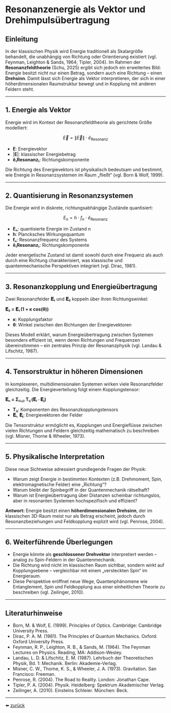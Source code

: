 # Resonanzenergie als Vektor und Drehimpulsübertragung

## Einleitung

In der klassischen Physik wird Energie traditionell als Skalargröße behandelt, die unabhängig von Richtung oder Orientierung existiert (vgl. Feynman, Leighton & Sands, 1964; Tipler, 2004). Im Rahmen der **Resonanzfeldtheorie** (Schu, 2025) ergibt sich jedoch ein erweitertes Bild: Energie besitzt nicht nur einen Betrag, sondern auch eine Richtung – einen **Drehsinn**. Damit lässt sich Energie als Vektor interpretieren, der sich in einer höherdimensionalen Raumstruktur bewegt und in Kopplung mit anderen Feldern steht.

---

## 1. Energie als Vektor

Energie wird im Kontext der Resonanzfeldtheorie als gerichtete Größe modelliert:

$$
\vec{E} = \lVert \vec{E} \rVert \cdot \hat{e}_\text{Resonanz}
$$

- **E**: Energievektor  
- |**E**|: klassischer Energiebetrag  
- **ê₍Resonanz₎**: Richtungskomponente

Die Richtung des Energievektors ist physikalisch bedeutsam und bestimmt, wie Energie in Resonanzsystemen im Raum „fließt“ (vgl. Born & Wolf, 1999).

---

## 2. Quantisierung in Resonanzsystemen

Die Energie wird in diskrete, richtungsabhängige Zustände quantisiert:

$$
E_n = h \cdot f_n \cdot \hat{e}_\text{Resonanz}
$$

- **Eₙ**: quantisierte Energie im Zustand n  
- **h**: Plancksches Wirkungsquantum  
- **fₙ**: Resonanzfrequenz des Systems  
- **ê₍Resonanz₎**: Richtungskomponente

Jeder energetische Zustand ist damit sowohl durch eine Frequenz als auch durch eine Richtung charakterisiert, was klassische und quantenmechanische Perspektiven integriert (vgl. Dirac, 1981).

---

## 3. Resonanzkopplung und Energieübertragung
Zwei Resonanzfelder **𝐄₁** und **𝐄₂** koppeln über ihren Richtungswinkel:

**𝐄₂ = 𝐄₁ (1 + κ cos(θ))**

- **κ**: Kopplungsfaktor  
- **θ**: Winkel zwischen den Richtungen der Energievektoren  

Dieses Modell erklärt, warum Energieübertragung zwischen Systemen besonders effizient ist, wenn deren Richtungen und Frequenzen übereinstimmen – ein zentrales Prinzip der Resonanzphysik (vgl. Landau & Lifschitz, 1987).

---

## 4. Tensorstruktur in höheren Dimensionen

In komplexeren, multidimensionalen Systemen wirken viele Resonanzfelder gleichzeitig. Die Energieverteilung folgt einem Kopplungstensor:

**𝐄ₙ = Σ₍ᵢ,ⱼ₎ Tᵢⱼ (𝐄ᵢ ⋅ 𝐄ⱼ)**

- **Tᵢⱼ**: Komponenten des Resonanzkopplungstensors  
- **𝐄ᵢ**, **𝐄ⱼ**: Energievektoren der Felder  

Die Tensorstruktur ermöglicht es, Kopplungen und Energieflüsse zwischen vielen Richtungen und Feldern gleichzeitig mathematisch zu beschreiben (vgl. Misner, Thorne & Wheeler, 1973).

---

## 5. Physikalische Interpretation

Diese neue Sichtweise adressiert grundlegende Fragen der Physik:

- Warum zeigt Energie in bestimmten Kontexten (z.B. Drehmoment, Spin, elektromagnetische Felder) eine „Richtung“?
- Warum bleibt der Spinbegriff in der Quantenmechanik rätselhaft?
- Warum ist Energieübertragung über Distanzen scheinbar richtungslos, aber in resonanten Systemen hochspezifisch und effizient?

**Antwort:** Energie besitzt einen **höherdimensionalen Drehsinn**, der im klassischen 3D-Raum meist nur als Betrag erscheint, jedoch durch Resonanzbeziehungen und Feldkopplung explizit wird (vgl. Penrose, 2004).

---

## 6. Weiterführende Überlegungen

- Energie könnte als **geschlossener Drehvektor** interpretiert werden – analog zu Spin-Feldern in der Quantenmechanik.
- Die Richtung wird nicht im klassischen Raum sichtbar, sondern wirkt auf Kopplungsebene – vergleichbar mit einem „versteckten Spin“ im Energieraum.
- Diese Perspektive eröffnet neue Wege, Quantenphänomene wie Entanglement, Spin und Feldkopplung aus einer einheitlichen Theorie zu beschreiben (vgl. Zeilinger, 2010).

---

## Literaturhinweise

- Born, M. & Wolf, E. (1999). Principles of Optics. Cambridge: Cambridge University Press.
- Dirac, P. A. M. (1981). The Principles of Quantum Mechanics. Oxford: Oxford University Press.
- Feynman, R. P., Leighton, R. B., & Sands, M. (1964). The Feynman Lectures on Physics. Reading, MA: Addison-Wesley.
- Landau, L. D. & Lifschitz, E. M. (1987). Lehrbuch der Theoretischen Physik, Bd. 1: Mechanik. Berlin: Akademie-Verlag.
- Misner, C. W., Thorne, K. S., & Wheeler, J. A. (1973). Gravitation. San Francisco: Freeman.
- Penrose, R. (2004). The Road to Reality. London: Jonathan Cape.
- Tipler, P. A. (2004). Physik. Heidelberg: Spektrum Akademischer Verlag.
- Zeilinger, A. (2010). Einsteins Schleier. München: Beck.

---

⬅️ [zurück](../../../README.md)  